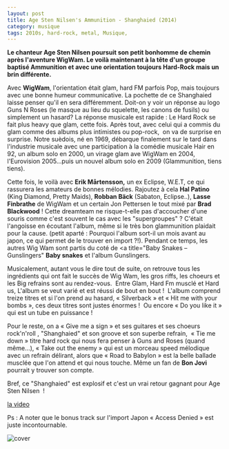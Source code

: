 ```yaml
---
layout: post
title: Age Sten Nilsen's Ammunition - Shanghaied (2014)
category: musique
tags: 2010s, hard-rock, metal, Musique,
---
```

**Le chanteur Age Sten Nilsen poursuit son petit bonhomme de chemin après l'aventure WigWam. Le voilà maintenant à la tête d'un groupe baptisé Ammunition et avec une orientation toujours Hard-Rock mais un brin différente.**

Avec **WigWam**, l'orientation était glam, hard FM parfois Pop, mais toujours avec une bonne humeur communicative. La pochette de ce Shanghaied laisse penser qu'il en sera différemment. Doit-on y voir un réponse au logo Guns N Roses (le masque au lieu du squelette, les canons de fusils) ou simplement un hasard? La réponse musicale est rapide : Le Hard Rock se fait plus heavy que glam, cette fois. Après tout, avec celui qui a commis du glam comme des albums plus intimistes ou pop-rock,  on va de surprise en surprise. Notre suèdois, né en 1969, débarque finalement sur le tard dans l'industrie musicale avec une participation à la comédie musicale Hair en 92, un album solo en 2000, un virage glam ave WigWam en 2004, l'Eurovision 2005...puis un nouvel album solo en 2009 (Glammunition, tiens tiens).

Cette fois, le voilà avec **Erik Mårtensson,** un ex Eclipse, W.E.T, ce qui rassurera les amateurs de bonnes mélodies. Rajoutez à cela **Hal Patino** (King Diamond, Pretty Maids), **Robban Bäck** (Sabaton, Eclipse..), **Lasse Finbrathe** de WigWam et un certain Jon Pettersen le tout mixé par **Brad Blackwood** ! Cette dreamteam ne risque-t-elle pas d'accoucher d'une souris comme c'est souvent le cas avec les "supergroupes" ? C'était l'angoisse en écoutant l'album, même si le très bon glammunition plaidait pour la cause. (petit aparté : Pourquoi l'album sort-il un mois avant au japon, ce qui permet de le trouver en import ?!). Pendant ce temps, les autres Wig Wam sont partis du coté de <a title="Baby Snakes – Gunslingers" **Baby snakes** et l'album Gunslingers.

Musicalement, autant vous le dire tout de suite, on retrouve tous les ingrédients qui ont fait le succès de Wig Wam, les gros riffs, les choeurs et les Big refrains sont au rendez-vous.  Entre Glam, Hard Fm musclé et Hard us, L'album se veut varié et est réussi de bout en bout !  L'album comprend treize titres et si l'on prend au hasard, « Silverback » et « Hit me with your bombs », ces deux titres sont justes énormes !  Ou encore « Do you like it » qui est un tube en puissance !

Pour le reste, on a « Give me a sign » et ses guitares et ses choeurs rock'n'roll , "Shanghaied" et son groove et son superbe refrain,  « Tie me down » titre hard rock qui nous fera penser à Guns and Roses (quand même...), « Take out the enemy » qui est un morceau speed mélodique avec un refrain délirant, alors que « Road to Babylon » est la belle ballade musclée que l'on attend et qui nous touche. Même un fan de **Bon Jovi** pourrait y trouver son compte.

Bref, ce "Shanghaied" est explosif et c'est un vrai retour gagnant pour Age Sten Nilsen  !

[la video](https://www.youtube.com/watch?v=hlqE7VYRJD0)

Ps : A noter que le bonus track sur l'import Japon « Access Denied » est juste incontournable.

![cover](http://cheziceman.files.wordpress.com/2014/11/asnammunition-shangaied.gif)

